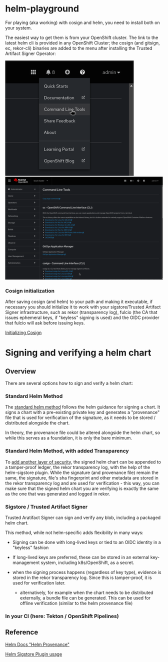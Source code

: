 # helm-playground

For playing (aka working) with cosign and helm, you need to install both on your system.

The easiest way to get them is from your OpenShift cluster. The link to the latest helm cli is provided in any OpenShift Cluster; the cosign (and gitsign, ec, rekor-cli) binaries are added to the menu after installing the Trusted Artifact Signer Operator:

![](./doc/images/commandlinetoolsmenu.png)  
![](./doc/images/commandlinetools.png)

### Cosign initialization

After saving cosign (and helm) to your path and making it executable, if necessary you should initialize it to work with your sigstore/Trusted Artifact Signer infrastructure, such as rekor (transparency log), fulcio (the CA that issues ephemeral keys, if "keyless" signing is used) and the OIDC provider that fulcio will ask before issuing keys.

[Initializing Cosign](./doc/cosign-init/init.md)


# Signing and verifying a helm chart

## Overview
There are several options how to sign and verify a helm chart:

### Standard Helm Method

The [standard helm method](./doc/standard-helm/sign-helmchart.md) follows the helm guidance for signing a chart. 
It signs a chart with a pre-existing private key and generates a "provenance" file that is used for verification of the signature, as it needs to be stored / distributed alongside the chart.

In theory, the provenance file could be altered alongside the helm chart, so while this serves as a foundation, it is only the bare minimum.





### Standard Helm Method, with added Transparency

To [add another layer of security](./doc/standard-helm-rekor/sign-helmchart-rekor.md), the signed helm chart can be appended to a tamper-proof ledger, the rekor transparency log, with the help of the helm-sigstore plugin. 
While the signature (and provenance file) remain the same, the signature, file's sha fingerprint and other metadata are stored in the rekor transparency log and are used for verification - this way, you can make sure that the signed helm chart you are verifying is exactly the same as the one that was generated and logged in rekor.



### Sigstore / Trusted Artifact Signer

Trusted Aratifact Signer can sign and verify any blob, including a packaged helm chart.

This method, while not helm-specific adds flexibility in many ways:

- Signing can be done with long-lived keys or tied to an OIDC identity in a "keyless" fashion

- If long-lived keys are preferred, these can be stored in an external key-management system, including k8s/OpenShift, as a secret.

- when the signing process happens (regardless of key type), evidence is stored in the rekor transparency log. Since this is tamper-proof, it is used for verification later.

    - alternatively, for example when the chart needs to be distributed externally, a bundle file can be generated. This can be used for offline verification (similar to the helm provenance file)


### In your CI (here: Tekton / OpenShift Pipelines)





















## Reference

[Helm Docs "Helm Provenance"](https://helm.sh/docs/topics/provenance/)  

[Helm Sigstore Plugin usage](https://github.com/sigstore/helm-sigstore/blob/main/USAGE.md) 